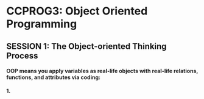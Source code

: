 # CCPROG3: Object Oriented Programming

## SESSION 1: The Object-oriented Thinking Process

#### OOP means you apply variables as real-life objects with real-life relations, functions, and attributes via coding: 

**1.** 
